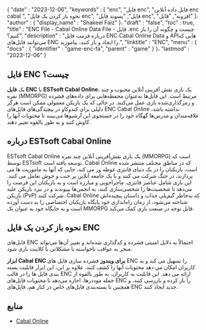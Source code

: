 {
   "date" : "2023-12-06",
   "keywords" : [
"enc",
"فایل enc",
"فایل داده آنلاین enc cabal ",
"نحوه باز کردن یک فایل enc",
"فایل",
"پسوند فایل enc",
"افزونه",
"فایل"
]،
   "author" : {
      "display_name" : "Shakeel Faiz"
}،
   "draft" : "false",
   "toc" : true,
   "title" : "ENC File - Cabal Online Data File - فایل .enc چیست و چگونه آن را باز کنیم؟",
   "description" : "درباره فرمت فایل ENC Cabal Online Data و APIهایی که می‌توانند فایل‌های ENC را ایجاد و باز کنند، بیاموزید.",
   "linktitle" : "ENC",
   "menu" : {
      "docs" : {
         "identifier" : "game-enc-fa",
         "parent" : "game"
}
}،
   "lastmod" : "2023-12-06"
}

## فایل ENC چیست؟

یک **فایل ENC** با **ESTsoft Cabal Online**، یک بازی نقش آفرینی آنلاین محبوب و چند نفره (MMORPG) مرتبط است. این فایل‌ها به‌عنوان محفظه‌هایی برای داده‌های فشرده و رمزگذاری‌شده بازی عمل می‌کنند. در حالی که یک بازیکن معمولی ممکن است هرگز دلیلی برای کندوکاو در پیچیدگی‌های فایل‌های ENC Cabal Online نداشته باشد، علاقه‌مندان و مدرس‌ها گهگاه خود را در جستجوی این آرشیوها می‌بینند تا محتویات آنها را کاوش کنند و به طور بالقوه تغییر دهند.

## درباره ESTsoft Cabal Online

ESTsoft Cabal Online یک بازی نقش‌آفرینی آنلاین چند نفره (MMORPG) است که توسط ESTsoft توسعه یافته است. Cabal Online که در مناطق مختلف منتشر شده است، بازیکنان را در یک دنیای فانتزی غوطه ور می کند، جایی که آنها به ماموریت ها می پردازند، در جنگ شرکت می کنند و با یک جامعه آنلاین پر جنب و جوش تعامل می کنند. این بازی شامل عناصر فانتزی، ماجراجویی و مبارزه است و به بازیکنان این فرصت را می‌دهد تا شخصیت‌ها را شخصی‌سازی کنند، به انجمن‌ها بپیوندند و در نبرد بازیکن علیه بازیکن (PvP) شرکت کنند. Cabal Online که به‌خاطر گیم‌پلی جذاب و داستان پیچیده‌اش شناخته می‌شود، از زمان راه‌اندازی خود پایگاه بازیکنان اختصاصی را به دست آورده است و به جایگاه خود به عنوان یک MMORPG قابل توجه در صنعت بازی کمک می‌کند.

## نحوه باز کردن یک فایل ENC

فایل‌های ENC احتمالاً به دلایل امنیتی فشرده و کدگذاری شده‌اند و تغییر آن‌ها می‌تواند منجر به عواقب ناخواسته یا مشکلاتی با کلاینت بازی شود.

**ابزار Cabal ENC برای ویندوز** فشرده سازی فایل های ENC را تسهیل می کند و به کاربران امکان می دهد محتویات آنها را کشف کنند. علاوه بر این، این ابزار قابلیت بسته بندی فایل ها را در قالب ENC ارائه می دهد. این قابلیت به کاربران، به طور بالقوه از جمله موددرها، اجازه می‌دهد تا محتویات فایل‌های ENC را باز کرده و بازرسی کنند، و همچنین با بسته‌بندی فایل‌های خاص در کنار هم، فایل‌های ENC جدید ایجاد کنند.

## منابع
* [Cabal Online](https://en.wikipedia.org/wiki/Cabal_Online)


